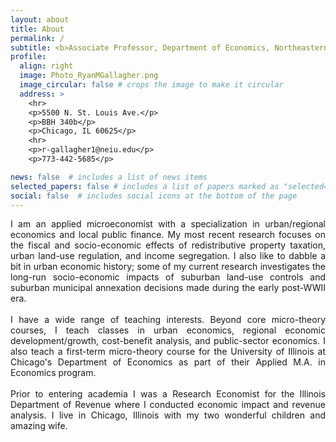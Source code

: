 ```yaml
---
layout: about
title: About
permalink: /
subtitle: <b>Associate Professor, Department of Economics, Northeastern Illinois University </b>
profile:
  align: right
  image: Photo_RyanMGallagher.png
  image_circular: false # crops the image to make it circular
  address: >
    <hr> 
    <p>5500 N. St. Louis Ave.</p>
    <p>BBH 340b</p>    
    <p>Chicago, IL 60625</p>
    <hr>
    <p>r-gallagher1@neiu.edu</p>
    <p>773-442-5685</p>

news: false  # includes a list of news items
selected_papers: false # includes a list of papers marked as "selected={true}"
social: false  # includes social icons at the bottom of the page
---
```


<p align="justify"> I am an applied microeconomist with a specialization in urban/regional economics and local public finance.  My most recent research focuses on the fiscal and socio-economic effects of redistributive property taxation, urban land-use regulation, and income segregation.  I also like to dabble a bit in urban economic history; some of my current research investigates the long-run socio-economic impacts of suburban land-use controls and suburban municipal annexation decisions made during the early post-WWII era.
<br><br>
I have a wide range of teaching interests.  Beyond core micro-theory courses, I teach classes in urban economics, regional economic development/growth, cost-benefit analysis, and public-sector economics.  I also teach a first-term micro-theory course for the University of Illinois at Chicago's Department of Economics as part of their Applied M.A. in Economics program.
<br><br>
Prior to entering academia I was a Research Economist for the Illinois Department of Revenue where I conducted economic impact and revenue analysis.  I live in Chicago, Illinois with my two wonderful children and amazing wife.</p>
